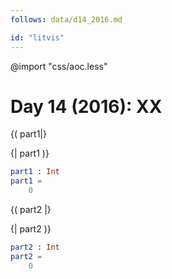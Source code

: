 ```yaml
---
follows: data/d14_2016.md

id: "litvis"
---
```


@import "css/aoc.less"

# Day 14 (2016): XX

{( part1|}

{| part1 )}

```elm {l r}
part1 : Int
part1 =
    0
```

{( part2 |}

{| part2 )}

```elm {l r}
part2 : Int
part2 =
    0
```
